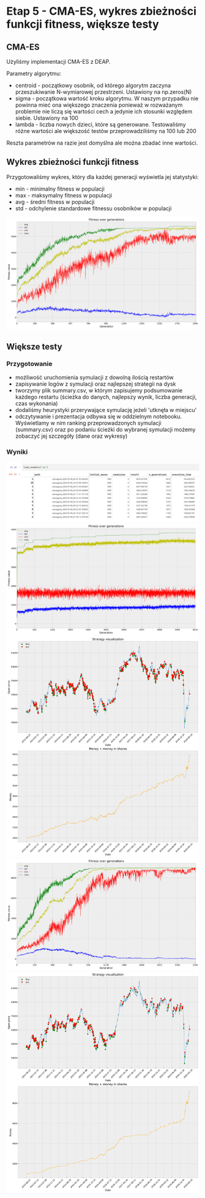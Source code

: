 # Etap 5 - CMA-ES, wykres zbieżności funkcji fitness, większe testy
## CMA-ES
Użyliśmy implementacji CMA-ES z DEAP.

Parametry algorytmu:
- centroid - początkowy osobnik, od którego algorytm zaczyna przeszukiwanie N-wymiarowej przestrzeni. Ustawiony na np.zeros(N)
- sigma - początkowa wartość kroku algorytmu. W naszym przypadku nie powinna mieć ona większego znaczenia ponieważ w rozważanym problemie nie liczą się wartości cech a jedynie ich stosunki względem siebie. Ustawiony na 100
- lambda - liczba nowych dzieci, które są generowane. Testowaliśmy różne wartości ale większość testów przeprowadziliśmy na 100 lub 200

Reszta parametrów na razie jest domyślna ale można zbadać inne wartości.

## Wykres zbieżności funkcji fitness
Przygotowaliśmy wykres, który dla każdej generacji wyświetla jej statystyki:
- min - minimalny fitness w populacji
- max - maksymalny fitness w populacji
- avg - średni fitness w populacji
- std - odchylenie standardowe fitnessu osobników w populacji

![](fitness_over_generations.png)

## Większe testy
### Przygotowanie
 - możliwość uruchomienia symulacji z dowolną ilością restartów
 - zapisywanie logów z symulacji oraz najlepszej strategii na dysk
 - tworzymy plik summary.csv, w którym zapisujemy podsumowanie każdego restartu (ścieżka do danych, najlepszy wynik, liczba generacji, czas wykonania)
 - dodaliśmy heurystyki przerywające symulację jeżeli 'utknęła w miejscu'
 - odczytywanie i prezentacja odbywa się w oddzielnym notebooku. Wyświetlamy w nim ranking przeprowadzonych symulacji (summary.csv) oraz po podaniu ścieżki do wybranej symulacji możemy zobaczyć jej szczegóły (dane oraz wykresy)

### Wyniki

![](ea_summary.png)
![](ea_fitness.png)
![](ea_strategy.png)
![](cmaes_fitness.png)
![](cmaes_strategy.png)
